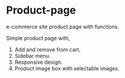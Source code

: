 # Product-page
e-commerce site product page with functions.

Simple product page with,

1. Add and remove from cart.
2. Sidebar menu.
3. Responsive design.
4. Product image box with selectable images.
